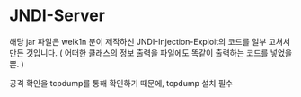 # JNDI-Server

해당 jar 파일은 welk1n 분이 제작하신 JNDI-Injection-Exploit의 코드를 일부 고쳐서 만든 것입니다.
( 어떠한 클래스의 정보 출력을 파일에도 똑같이 출력하는 코드를 넣었을 뿐. )

공격 확인을 tcpdump를 통해 확인하기 때문에, tcpdump 설치 필수
